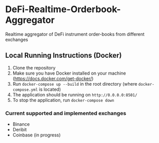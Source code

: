 # DeFi-Realtime-Orderbook-Aggregator
Realtime aggregator of DeFi instrument order-books from different exchanges

## Local Running Instructions (**Docker**)
1. Clone the repository
2. Make sure you have Docker installed on your machine (https://docs.docker.com/get-docker/)
3. Run `docker-compose up --build` in the root directory (where `docker-compose.yml` is located)
4. The application should be running on `http://0.0.0.0:8501/`
5. To stop the application, run `docker-compose down`

### Current supported and implemented exchanges
- Binance
- Deribit
- Coinbase (in progress)
